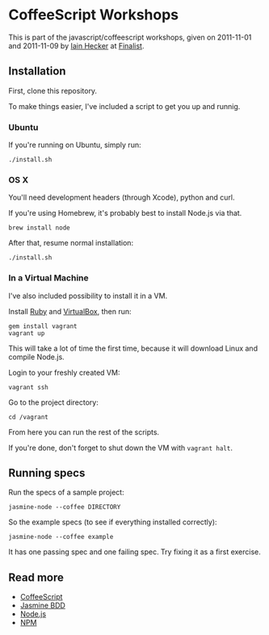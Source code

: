 # CoffeeScript Workshops

This is part of the javascript/coffeescript workshops, given on 2011-11-01 and 2011-11-09 by
[Iain Hecker](http://iain.nl) at [Finalist](http://finalist.nl).


## Installation

First, clone this repository.

To make things easier, I've included a script to get you up and runnig.

### Ubuntu

If you're running on Ubuntu, simply run:

    ./install.sh

### OS X

You'll need development headers (through Xcode), python and curl.

If you're using Homebrew, it's probably best to install Node.js via that.

    brew install node

After that, resume normal installation:

    ./install.sh

### In a Virtual Machine

I've also included possibility to install it in a VM.

Install [Ruby](http://rvm.beginrescueend.com) and [VirtualBox](https://www.virtualbox.org/), then
run:

    gem install vagrant
    vagrant up

This will take a lot of time the first time, because it will download Linux and compile Node.js.

Login to your freshly created VM:

    vagrant ssh

Go to the project directory:

    cd /vagrant

From here you can run the rest of the scripts.

If you're done, don't forget to shut down the VM with `vagrant halt`.


## Running specs

Run the specs of a sample project:

    jasmine-node --coffee DIRECTORY

So the example specs (to see if everything installed correctly):

    jasmine-node --coffee example

It has one passing spec and one failing spec. Try fixing it as a first exercise.

## Read more

* [CoffeeScript](http://coffeescript.org)
* [Jasmine BDD](http://pivotal.github.com/jasmine/)
* [Node.js](http://nodejs.org/)
* [NPM](http://npmjs.org/)
